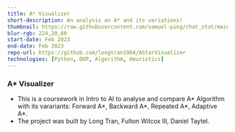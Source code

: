 ```yaml
---
title: A* Visualizer
short-description: An analysis on A* and its variations!
thumbnail: https://raw.githubusercontent.com/samuel-ping/chat_stat/main/screenshots/chat_stat-header-color-cropped.png
blur-rgb: 224,20,60
start-date: Feb 2023
end-date: Feb 2023
repo-url: https://github.com/longtran1904/AStarVisualizer
technologies: [Python, OOP, Algorithm, Heuristics]
---
```

### A* Visualizer
  - This is a coursework in Intro to AI to analyse and compare A* Algorithm with its varariants: Forward A*, Backward A*, Repeated A*, Adaptive A*.
  - The project was built by Long Tran, Fulton Wilcox III, Daniel Taytel.